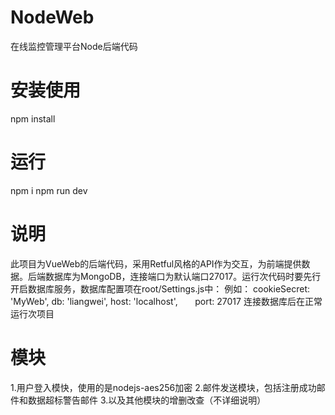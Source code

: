 # NodeWeb
在线监控管理平台Node后端代码
# 安装使用 #
npm install

# 运行
npm i
npm run dev

# 说明
此项目为VueWeb的后端代码，采用Retful风格的API作为交互，为前端提供数据。后端数据库为MongoDB，连接端口为默认端口27017。运行次代码时要先行开启数据库服务，数据库配置项在root/Settings.js中：
例如： cookieSecret: 'MyWeb',
       db: 'liangwei',
       host: 'localhost',
       port: 27017
连接数据库后在正常运行次项目

# 模块
1.用户登入模快，使用的是nodejs-aes256加密
2.邮件发送模块，包括注册成功邮件和数据超标警告邮件
3.以及其他模块的增删改查（不详细说明）


